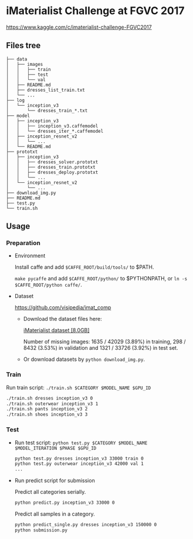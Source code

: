 # iMaterialist Challenge at FGVC 2017

https://www.kaggle.com/c/imaterialist-challenge-FGVC2017

## Files tree

```
├── data
│   ├── images
│   │   ├── train
│   │   ├── test
│   │   └── val
│   ├── README.md
│   ├── dresses_list_train.txt
│   └── ...
├── log
│   └── inception_v3
│       └── dresses_train_*.txt
├── model
│   ├── inception_v3
│   │   ├── inception_v3.caffemodel
│   │   └── dresses_iter_*.caffemodel
│   ├── inception_resnet_v2
│   │   └── ...
│   └── README.md
├── prototxt
│   ├── inception_v3
│   │   ├── dresses_solver.prototxt
│   │   ├── dresses_train.prototxt
│   │   ├── dresses_deploy.prototxt
│   │   └── ...
│   └── inception_resnet_v2
│       └── ...
├── download_img.py
├── README.md
├── test.py
└── train.sh
```

## Usage

### Preparation

- Environment

    Install caffe and add `$CAFFE_ROOT/build/tools/` to $PATH.

    `make pycaffe` and add `$CAFFE_ROOT/python/` to $PYTHONPATH, or `ln -s $CAFFE_ROOT/python caffe/`.

- Dataset

    https://github.com/visipedia/imat_comp

    - Download the dataset files here:

        [iMaterialist dataset [8.0GB]](https://storage.googleapis.com/imat/imat_dataset2017.tar.gz)

        Number of missing images: 1635 / 42029 (3.89%) in training, 298 / 8432 (3.53%) in validation and 1321 / 33726 (3.92%) in test set.

    - Or download datasets by `python download_img.py`.

### Train

Run train script: `./train.sh $CATEGORY $MODEL_NAME $GPU_ID`

```bash
./train.sh dresses inception_v3 0
./train.sh outerwear inception_v3 1
./train.sh pants inception_v3 2
./train.sh shoes inception_v3 3
```

### Test

- Run test script: `python test.py $CATEGORY $MODEL_NAME $MODEL_ITERATION $PHASE $GPU_ID`

    ```bash
    python test.py dresses inception_v3 33000 train 0
    python test.py outerwear inception_v3 42000 val 1
    ...
    ```

- Run predict script for submission

    Predict all categories serially.

    ```bash
    python predict.py inception_v3 33000 0
    ```

    Predict all samples in a category.
    ```bash
    python predict_single.py dresses inception_v3 150000 0
    python submission.py
    ```
